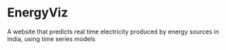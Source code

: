 # EnergyViz
A website that predicts real time electricity produced by energy sources in India, using time series models
